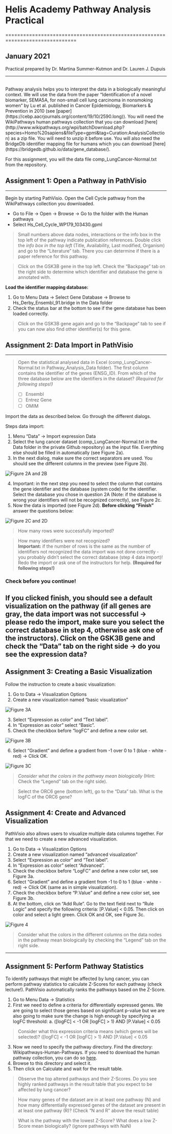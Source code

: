 # Helis Academy Pathway Analysis Practical
==============================================================================
## January 2021
Practical prepared by Dr. Martina Summer-Kutmon and Dr. Lauren J. Dupuis

-------------------------------------------------------------------------------------------------------------------------
<br>
Pathway analysis helps you to interpret the data in a biologically meaningful context. We will use the data from the paper “Identification 
of a novel biomarker, SEMA5A, for non-small cell lung carcinoma in nonsmoking women“ by Lu et al. published in Cancer Epidemiology, 
Biomarkers & Prevention in 2010 (see [paper](https://cebp.aacrjournals.org/content/19/10/2590.long)). You will need the WikiPathways human pathways collection that you can download [here](http://www.wikipathways.org/wpi/batchDownload.php?species=Homo%20sapiens&fileType=gpml&tag=Curation:AnalysisCollection) as a 
zip file. You will need to unzip it before use. You will also need the BridgeDb identifier mapping file for humans which you can download [here](https://bridgedb.github.io/data/gene_database/).

For this assignment, you will the data file comp_LungCancer-Normal.txt from the repository.

## Assignment 1: Open a Pathway in PathVisio
---------------------------------------------

Begin by starting PathVisio. Open the Cell Cycle pathway from the WikiPathways collection you downloaded.
* Go to File → Open → Browse → Go to the folder with the Human pathways 
* Select Hs_Cell_Cycle_WP179_103430.gpml

> Small numbers above data nodes, interactions or the info box in the top left of the pathway indicate publication references. 
> Double click the *info box in the top left* (Title, Availability, Last modified, Organism) and go to the “Literature” tab. 
> There you can determine if there is a paper reference for this pathway.

> Click on the GSK3B gene in the top left. Check the “Backpage” tab on the right side to determine which identifier and database the gene is annotated with. 

**Load the identifier mapping database:** 
1.	Go to Menu Data → Select Gene Database → Browse to Hs_Derby_Ensembl_91.bridge in the Data folder
2.	Check the status bar at the bottom to see if the gene database has been loaded correctly. 

>Click on the GSK3B gene again and go to the “Backpage” tab to see if you can now also find other identifier(s) for this gene.  


## Assignment 2: Data Import in PathVisio
-------------------------------------------

> Open the statistical analysed data in Excel (comp_LungCancer-Normal.txt in Pathway_Analysis_Data folder). The first column 
> contains the identifier of the genes (ENSG_ID). From which of the three database below are the identifiers in the dataset? 
> *(Required for following steps!)*
>
> - [ ]    Ensembl
> - [ ]    Entrez Gene
> - [ ]    OMIM

Import the data as described below. Go through the different dialogs. 

Steps data import:
1.	Menu “Data” → Import expression Data
2.	Select the lung cancer dataset (comp_LungCancer-Normal.txt in the Data folder in the private Github repository) as the input file. Everything else 
should be filled in automatically (see Figure 2a).
3.	In the next dialog, make sure the correct separators are used. You should see the different columns in the preview (see Figure 2b).

![Figure 2A and 2B](https://github.com/LaurenDupuis/Helis-Academy-Omics-June-2019/blob/master/images/Figure_2A_2B_PA.png?raw=true)


4.	Important: in the next step you need to select the column that contains the gene identifier and the database (system code) for 
the identifier. Select the database you chose in question 2A (Note: if the database is wrong your identifiers will not be recognized 
correctly), see Figure 2c. 
5.	Now the data is imported (see Figure 2d). **Before clicking “Finish”** answer the questions below:

![Figure 2C and 2D](https://github.com/LaurenDupuis/Helis-Academy-Omics-June-2019/blob/master/images/Figure%202C_2D_PA_.png?raw=true)

> How many rows were successfully imported?

> How many identifiers were not recognized?  
> **Important:** if the number of rows is the same as the number of identifiers not recognized the data import was not done correctly - 
> you probably didn’t select the correct database (step 4 data import)! Redo the import or ask one of the instructors for help. 
> **(Required for following steps!)**

### **Check before you continue!**
If you clicked finish, you should see a default visualization on the pathway (if all genes are gray, the data import was not 
successful → please redo the import, make sure you select the correct database in step 4, otherwise ask one of the instructors). 
Click on the GSK3B gene and check the “Data” tab on the right side → do you see the expression data?
-----------------------------------------------------------------------------------------------------------------------------------

## Assignment 3: Creating a Basic Visualization
Follow the instruction to create a basic visualization:

1.	Go to Data → Visualization Options
2.	Create a new visualization named “basic visualization”

![Figure 3A](https://github.com/LaurenDupuis/Helis-Academy-Omics-June-2019/blob/master/images/Data_Vis_1_PA_.png?raw=true)


3.	Select “Expression as color” and “Text label”. 
4.	In “Expression as color” select “Basic”.
5.	Check the checkbox before “logFC” and define a new color set.

![Figure 3B](https://github.com/LaurenDupuis/Helis-Academy-Omics-June-2019/blob/master/images/Data_Vis_2_PA_.png?raw=true)

6.	Select “Gradient” and define a gradient from -1 over 0 to 1 (blue - white - red) → Click OK.

![Figure 3C](https://github.com/LaurenDupuis/Helis-Academy-Omics-June-2019/blob/master/images/Data_Vis_3_PA_.png?raw=true)


> *Consider what the colors in the pathway mean biologically* (Hint: Check the “Legend” tab 
> on the right side). 

> Select the ORC6 gene (bottom left), go to the “Data” tab. What is the logFC of the ORC6 gene?

## Assignment 4: Create and Advanced Visualization
PathVisio also allows users to visualize multiple data columns together. For that we need to create a new advanced visualization.

1.	Go to Data → Visualization Options
2.	Create a new visualization named “advanced visualization”
3.	Select “Expression as color” and “Text label”. 
4.	In “Expression as color” select “Advanced”.
5.	Check the checkbox before “LogFC” and define a new color set, see Figure 3a.
6.	Select “Gradient” and define a gradient from -1 to 0 to 1 (blue - white - red) → Click OK (same as in simple visualization).
7.	Check the checkbox before “P.Value” and define a new color set, see Figure 3b.
8.	At the bottom, click on “Add Rule”. Go to the text field next to “Rule Logic” and specify the following criteria: [P.Value] < 0.05. Then click on color and select a light green. Click OK and OK, see Figure 3c. 

![Figure 4](https://github.com/LaurenDupuis/Helis-Academy-Omics-June-2019/blob/master/images/Fig4.png?raw=true)

> Consider what the colors in the different columns on the data nodes in the pathway mean 
> biologically by checking the “Legend” tab on the right side. 

-------------------------------------------------------------------------------------------------------

## Assignment 5: Perform Pathway Statistics

To identify pathways that might be affected by lung cancer, you can perform pathway statistics to calculate Z-Scores for each pathway (check lecture!). PathVisio automatically ranks the pathways based on the Z-Score. 

1.	Go to Menu Data → Statistics
2.	First we need to define a criteria for differentially expressed genes. We are going to select those genes based on significant p-value but we are also going to make sure the change is high enough by specifying a logFC threshold:
    a.	([logFC] < -1 OR [logFC] > 1) AND [P.Value] < 0.05

> Consider what this expression criteria means (which genes will be selected)?
> ([logFC] < -1 OR [logFC] > 1) AND [P.Value] < 0.05

3.	Now we need to specify the pathway directory. Find the directory: 
Wikipathways-Human-Pathways. If you need to download the human pathway collection, you can do so [here](http://data.wikipathways.org/20210110/gpml/wikipathways-20210110-gpml-Homo_sapiens.zip).
4.	Browse to this directory and select it. 
5.	Then click on Calculate and wait for the result table.

> Observe the top altered pathways and their Z-Scores. Do you see highly ranked pathways in the result 
> table that you expect to be affected by lung cancer?

> How many genes of the dataset are in at least one pathway (N) and how many differentially expressed genes of the 
> dataset are present in at least one pathway (R)? (Check “N and R" above the result table)

> What is the pathway with the lowest Z-Score? What does a low Z-Score mean biologically? (ignore pathways with NaN)



